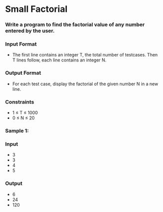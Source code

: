 # Small Factorial
### Write a program to find the factorial value of any number entered by the user.

### Input Format
- The first line contains an integer T, the total number of testcases. Then T lines follow, each line contains an integer N.

### Output Format
- For each test case, display the factorial of the given number N in a new line.

### Constraints
- 1 ≤ T ≤ 1000
- 0 ≤ N ≤ 20

### Sample 1:
### Input
- 3 
- 3 
- 4
- 5
### Output
- 6
- 24
- 120